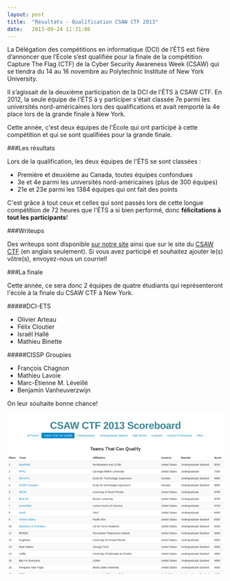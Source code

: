 ```yaml
---
layout: post
title:  "Résultats - Qualification CSAW CTF 2013"
date:   2013-09-24 11:31:06
---
```


La Délégation des compétitions en informatique (DCI) de l’ÉTS est fière d’annoncer que l’École s’est qualifiée pour la finale de la compétition Capture The Flag (CTF) de la Cyber Security Awareness Week (CSAW) qui se tiendra du 14 au 16 novembre au Polytechnic Institute of New York University.

Il s’agissait de la deuxième participation de la DCI de l'ÉTS à CSAW CTF. En 2012, la seule équipe de l'ÉTS à y participer s'était classée 7e parmi les universités nord-américaines lors des qualifications et avait remporté la 4e place lors de la grande finale à New York. 

Cette année, c'est deux équipes de l'École qui ont participé à cette compétition et qui se sont qualifiées pour la grande finale.

###Les résultats

Lors de la qualification, les deux équipes de l'ÉTS se sont classées :

* Première et deuxième au Canada, toutes équipes confondues
* 3e et 4e parmi les universités nord-américaines (plus de 300 équipes)
* 21e et 23e parmi les 1384 équipes qui ont fait des points

C'est grâce à tout ceux et celles qui sont passés lors de cette longue compétition de 72 heures que l'ÉTS a si bien performé, donc __félicitations à tout les participants__!

###Writeups

Des writeups sont disponible [sur notre site](/writeups/) ainsi que sur le site du [CSAW CTF](https://ctf.isis.poly.edu/writeups/) (en anglais seulement). Si vous avez participé et souhaitez ajouter le(s) vôtre(s), envoyez-nous un courriel!

###La finale

Cette année, ce sera donc 2 équipes de quatre étudiants qui représenteront l'école à la finale du CSAW CTF à New York. 

#####DCI-ETS
* Olivier Arteau 
* Félix Cloutier
* Israël Hallé
* Mathieu Binette

#####CISSP Groupies
* François Chagnon
* Mathieu Lavoie
* Marc-Étienne M. Léveillé 
* Benjamin Vanheuverzwijn

On leur souhaite bonne chance!

[![Résultats - Qualification CSAW CTF 2013](/img/news/resultats-qualifs-csaw-2013.png)](https://ctf.isis.poly.edu/scoreboard/?l=q)
